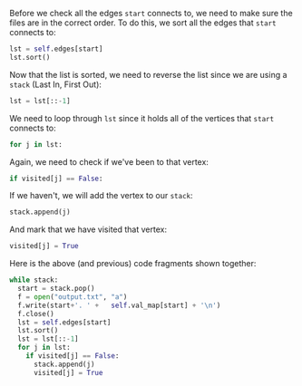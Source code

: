 <!---title{print_ordered_file_structure() Function Part 2 Explained}--->

<!--badges={Python:18,Algorithms:18}-->

<!--concepts={directedGraphs, introToGraphs, useOfGraphs, Depth First Search (DFS), Stack Manipulation}-->

Before we check all the edges `start` connects to, we need to make sure the files are in the correct order. To do this, we sort all the edges that `start` connects to:

```python
lst = self.edges[start]
lst.sort()
```

Now that the list is sorted, we need to reverse the list since we are using a `stack` (Last In, First Out):

```python
lst = lst[::-1]
```

We need to loop through `lst` since it holds all of the vertices that `start` connects to:

```python
for j in lst:
```

Again, we need to check if we've been to that vertex:

```python
if visited[j] == False: 
```

If we haven't, we will add the vertex to our `stack`:

```python
stack.append(j)
```

And mark that we have visited that vertex:

```python
visited[j] = True
```

Here is the above (and previous) code fragments shown together:

```python
while stack:
  start = stack.pop()
  f = open("output.txt", "a")
  f.write(start+'. ' +   self.val_map[start] + '\n')
  f.close()
  lst = self.edges[start]
  lst.sort()
  lst = lst[::-1]
  for j in lst:
    if visited[j] == False: 
      stack.append(j)
      visited[j] = True
```

